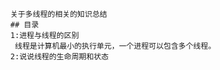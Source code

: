       关于多线程的相关的知识总结
      ## 目录
      1:进程与线程的区别
       线程是计算机最小的执行单元，一个进程可以包含多个线程。
      2:说说线程的生命周期和状态
        
